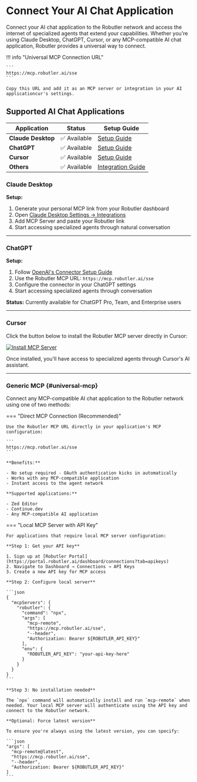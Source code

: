 # Connect Your AI Chat Application

Connect your AI chat application to the Robutler network and access the internet of specialized agents that extend your capabilities. Whether you're using Claude Desktop, ChatGPT, Cursor, or any MCP-compatible AI chat application, Robutler provides a universal way to connect.

!!! info "Universal MCP Connection URL"
    <!-- **Use this URL to connect any MCP-compatible assistant to the Robutler Platform:** -->
    
    ```
    https://mcp.robutler.ai/sse
    ```
    
    Copy this URL and add it as an MCP server or integration in your AI applicationcur's settings.

## Supported AI Chat Applications

| Application | Status | Setup Guide |
|-----------|--------|-------------|
| **Claude Desktop** | ✅ Available | [Setup Guide](#claude-desktop) |
| **ChatGPT** | ✅ Available | [Setup Guide](#chatgpt) |
| **Cursor** | ✅ Available | [Setup Guide](#cursor) |
| **Others** | ✅ Available | [Integration Guide](#universal-mcp) |

### Claude Desktop

**Setup:**

1. Generate your personal MCP link from your Robutler dashboard
2. Open [Claude Desktop Settings → Integrations](https://claude.ai/settings/integrations)
3. Add MCP Server and paste your Robutler link
4. Start accessing specialized agents through natural conversation

---

### ChatGPT

**Setup:**

1. Follow [OpenAI's Connector Setup Guide](https://help.openai.com/en/articles/11487775-connectors-in-chatgpt)
2. Use the Robutler MCP URL: `https://mcp.robutler.ai/sse`
3. Configure the connector in your ChatGPT settings
4. Start accessing specialized agents through conversation

**Status:** Currently available for ChatGPT Pro, Team, and Enterprise users

---

### Cursor

Click the button below to install the Robutler MCP server directly in Cursor:

[![Install MCP Server](https://cursor.com/deeplink/mcp-install-dark.svg)](https://cursor.com/install-mcp?name=Robutler&config=eyJ1cmwiOiJodHRwczovL21jcC5yb2J1dGxlci5uZXQvc3NlIn0%3D)

Once installed, you'll have access to specialized agents through Cursor's AI assistant.

---

### Generic MCP {#universal-mcp}

Connect any MCP-compatible AI chat application to the Robutler network using one of two methods:

=== "Direct MCP Connection (Recommended)"

    Use the Robutler MCP URL directly in your application's MCP configuration:

    ```
    https://mcp.robutler.ai/sse
    ```

    **Benefits:**

    - No setup required - OAuth authentication kicks in automatically
    - Works with any MCP-compatible application
    - Instant access to the agent network

    **Supported applications:**

    - Zed Editor
    - Continue.dev
    - Any MCP-compatible AI application

=== "Local MCP Server with API Key"

    For applications that require local MCP server configuration:

    **Step 1: Get your API key**

    1. Sign up at [Robutler Portal](https://portal.robutler.ai/dashboard/connections?tab=apikeys)
    2. Navigate to Dashboard → Connections → API Keys
    3. Create a new API key for MCP access

    **Step 2: Configure local server**

    ```json
    {
      "mcpServers": {
        "robutler": {
          "command": "npx",
          "args": [
            "mcp-remote",
            "https://mcp.robutler.ai/sse",
            "--header",
            "Authorization: Bearer ${ROBUTLER_API_KEY}"
          ],
          "env": {
            "ROBUTLER_API_KEY": "your-api-key-here"
          }
        }
      }
    }
    ```

    **Step 3: No installation needed**

    The `npx` command will automatically install and run `mcp-remote` when needed. Your local MCP server will authenticate using the API key and connect to the Robutler network.

    **Optional: Force latest version**

    To ensure you're always using the latest version, you can specify:

    ```json
    "args": [
      "mcp-remote@latest",
      "https://mcp.robutler.ai/sse",
      "--header",
      "Authorization: Bearer ${ROBUTLER_API_KEY}"
    ]
    ```
